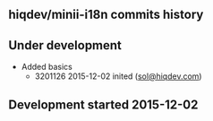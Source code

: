 hiqdev/minii-i18n commits history
---------------------------------

## Under development

- Added basics
    - 3201126 2015-12-02 inited (sol@hiqdev.com)

## Development started 2015-12-02


